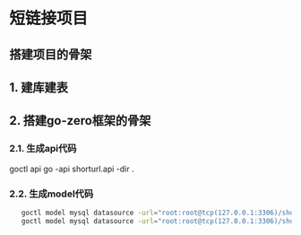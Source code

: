  # 短链接项目
 
## 搭建项目的骨架

## 1. 建库建表
## 2. 搭建go-zero框架的骨架
### 2.1. 生成api代码
   goctl api go -api shorturl.api -dir .
### 2.2. 生成model代码
```bash
   goctl model mysql datasource -url="root:root@tcp(127.0.0.1:3306)/shortener" -table="short_url_map" -dir="./model"
   goctl model mysql datasource -url="root:root@tcp(127.0.0.1:3306)/shortener" -table="sequence" -dir="./model" 
```